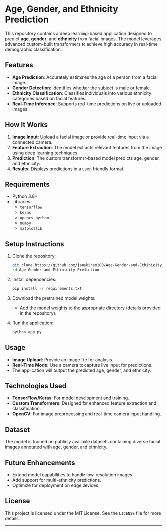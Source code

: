 
# Age, Gender, and Ethnicity Prediction  

This repository contains a deep learning-based application designed to predict **age**, **gender**, and **ethnicity** from facial images. The model leverages advanced custom-built transformers to achieve high accuracy in real-time demographic classification.

## Features  
- **Age Prediction**: Accurately estimates the age of a person from a facial image.  
- **Gender Detection**: Identifies whether the subject is male or female.  
- **Ethnicity Classification**: Classifies individuals into various ethnicity categories based on facial features.  
- **Real-Time Inference**: Supports real-time predictions on live or uploaded images.  

## How It Works  
1. **Image Input**: Upload a facial image or provide real-time input via a connected camera.  
2. **Feature Extraction**: The model extracts relevant features from the image using deep learning techniques.  
3. **Prediction**: The custom transformer-based model predicts age, gender, and ethnicity.  
4. **Results**: Displays predictions in a user-friendly format.  

## Requirements  
- Python 3.8+  
- Libraries:  
  - `tensorflow`  
  - `keras`  
  - `opencv-python`  
  - `numpy`  
  - `matplotlib`  

## Setup Instructions  
1. Clone the repository:  
   ```bash  
   git clone https://github.com/janakiram180/Age-Gender-and-Ethinicity-Prediction.git  
   cd Age-Gender-and-Ethinicity-Prediction  
   ```  
2. Install dependencies:  
   ```bash  
   pip install -r requirements.txt  
   ```  
3. Download the pretrained model weights:  
   - Add the model weights to the appropriate directory (details provided in the repository).  

4. Run the application:  
   ```bash  
   python app.py  
   ```  

## Usage  
- **Image Upload**: Provide an image file for analysis.  
- **Real-Time Mode**: Use a camera to capture live input for predictions.  
- The application will output the predicted age, gender, and ethnicity.  

## Technologies Used  
- **TensorFlow/Keras**: For model development and training.  
- **Custom Transformers**: Designed for enhanced feature extraction and classification.  
- **OpenCV**: For image preprocessing and real-time camera input handling.  

## Dataset  
The model is trained on publicly available datasets containing diverse facial images annotated with age, gender, and ethnicity.  

## Future Enhancements  
- Extend model capabilities to handle low-resolution images.  
- Add support for multi-ethnicity predictions.  
- Optimize for deployment on edge devices.  

## License  
This project is licensed under the MIT License. See the `LICENSE` file for more details.  

---


